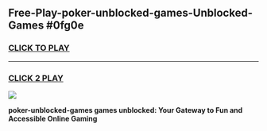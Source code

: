 
## Free-Play-poker-unblocked-games-Unblocked-Games #0fg0e
<h3>
<a href="https://news.freeplayer.one?title=poker-unblocked-games&ref=8M">CLICK TO PLAY</a></h3>
<hr>

<h3>
<a href="https://news.freeplayer.one?title=poker-unblocked-games&ref=8M">CLICK 2 PLAY</a>
  
</h3>

<a href="https://news.freeplayer.one?title=poker-unblocked-games&ref=8M"><img src="https://clearcache.store/games.png"></a>


**poker-unblocked-games games unblocked: Your Gateway to Fun and Accessible Online Gaming**
